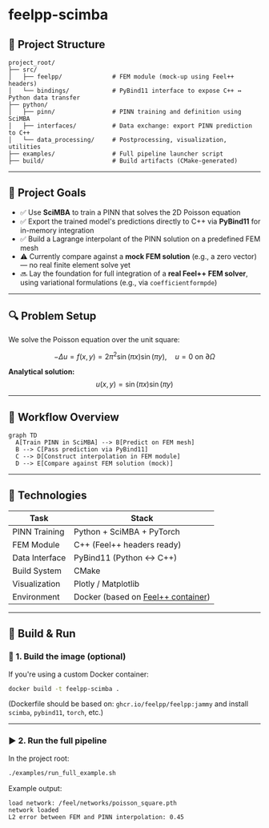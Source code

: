 
# feelpp-scimba


## 📁 Project Structure

```
project_root/
├── src/
│   ├── feelpp/              # FEM module (mock-up using Feel++ headers)
│   └── bindings/            # PyBind11 interface to expose C++ ↔ Python data transfer
├── python/
│   ├── pinn/                # PINN training and definition using SciMBA
│   ├── interfaces/          # Data exchange: export PINN prediction to C++
│   └── data_processing/     # Postprocessing, visualization, utilities
├── examples/                # Full pipeline launcher script
├── build/                   # Build artifacts (CMake-generated)
```

---

## 📌 Project Goals

- ✅ Use **SciMBA** to train a PINN that solves the 2D Poisson equation
- ✅ Export the trained model's predictions directly to C++ via **PyBind11** for in-memory integration
- ✅ Build a Lagrange interpolant of the PINN solution on a predefined FEM mesh
- ⚠️ Currently compare against a **mock FEM solution** (e.g., a zero vector) — no real finite element solve yet
- 🔜 Lay the foundation for full integration of a **real Feel++ FEM solver**, using variational formulations (e.g., via `coefficientformpde`)


---

## 🔍 Problem Setup

We solve the Poisson equation over the unit square:

$$
-\Delta u = f(x, y) = 2\pi^2 \sin(\pi x)\sin(\pi y), \quad u = 0 \text{ on } \partial\Omega
$$

**Analytical solution:**
$$
u(x, y) = \sin(\pi x)\sin(\pi y)
$$

---

## 🔁 Workflow Overview

```mermaid
graph TD
  A[Train PINN in SciMBA] --> B[Predict on FEM mesh]
  B --> C[Pass prediction via PyBind11]
  C --> D[Construct interpolation in FEM module]
  D --> E[Compare against FEM solution (mock)]
```

---

## 🔧 Technologies

| Task             | Stack |
|------------------|-------|
| PINN Training    | Python + SciMBA + PyTorch |
| FEM Module       | C++ (Feel++ headers ready) |
| Data Interface   | PyBind11 (Python ↔ C++) |
| Build System     | CMake |
| Visualization    | Plotly / Matplotlib |
| Environment      | Docker (based on [Feel++ container](https://github.com/feelpp/docker)) |

---

## 🚀 Build & Run

### 🐳 1. Build the image (optional)

If you're using a custom Docker container:

```bash
docker build -t feelpp-scimba .
```

(Dockerfile should be based on: `ghcr.io/feelpp/feelpp:jammy` and install `scimba`, `pybind11`, `torch`, etc.)

---

### ▶️ 2. Run the full pipeline

In the project root:

```bash
./examples/run_full_example.sh
```

Example output:
```
load network: /feel/networks/poisson_square.pth
network loaded
L2 error between FEM and PINN interpolation: 0.45
```
